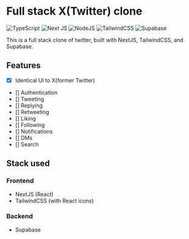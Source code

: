 # Full stack X(Twitter) clone

![TypeScript](https://img.shields.io/badge/typescript-%23007ACC.svg?style=for-the-badge&logo=typescript&logoColor=white) ![Next JS](https://img.shields.io/badge/Next-black?style=for-the-badge&logo=next.js&logoColor=white) ![NodeJS](https://img.shields.io/badge/node.js-6DA55F?style=for-the-badge&logo=node.js&logoColor=black) ![TailwindCSS](https://img.shields.io/badge/tailwindcss-%2338B2AC.svg?style=for-the-badge&logo=tailwind-css&logoColor=black) ![Supabase](https://img.shields.io/badge/Supabase-3ECF8E?style=for-the-badge&logo=supabase&logoColor=white)


This is a full stack clone of twitter, built with NextJS, TailwindCSS, and Supabase.

## Features

- [x] Identical UI to X(former Twitter)
- [] Authentication
- [] Tweeting
- [] Replying
- [] Retweeting
- [] Liking
- [] Following
- [] Notifications
- [] DMs
- [] Search

## Stack used

### Frontend

- NextJS (React)
- TailwindCSS (with React icons)

### Backend

- Supabase


<!-- 

1. Two folders client and server

2. Client is a NextJS app

 -->